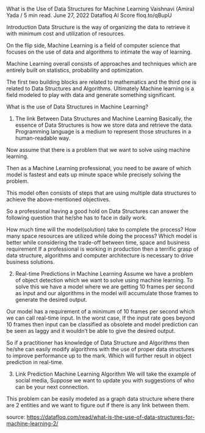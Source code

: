 What is the Use of Data Structures for Machine Learning
Vaishnavi (Amira) Yada / 5 min read.
June 27, 2022
Datafloq AI Score
floq.to/qBupU

Introduction
Data Structure is the way of organizing the data to retrieve it with minimum cost and utilization of resources.

On the flip side, Machine Learning is a field of computer science that focuses on the use of data and algorithms to intimate the way of learning.

Machine Learning overall consists of approaches and techniques which are entirely built on statistics, probability and optimization.

The first two building blocks are related to mathematics and the third one is related to Data Structures and Algorithms. Ultimately Machine learning is a field modeled to play with data and generate something significant.



What is the use of Data Structures in Machine Learning?
1. The link Between Data Structures and Machine Learning
Basically, the essence of Data Structures is how we store data and retrieve the data. Programming language is a medium to represent those structures in a human-readable way.

Now assume that there is a problem that we want to solve using machine learning.

Then as a Machine Learning professional, you need to be aware of which model is fastest and eats up minute space while precisely solving the problem.

This model often consists of steps that are using multiple data structures to achieve the above-mentioned objectives.

So a professional having a good hold on Data Structures can answer the following question that he/she has to face in daily work.

How much time will the model(solution) take to complete the process?
How many space resources are utilized while doing the process?
Which model is better while considering the trade-off between time, space and business requirement
If a professional is working in production then a terrific grasp of data structure, algorithms and computer architecture is necessary to drive business solutions.

2. Real-time Predictions in Machine Learning
Assume we have a problem of object detection which we want to solve using machine learning. To solve this we have a model where we are getting 10 frames per second as input and our algorithms in the model will accumulate those frames to generate the desired output.

Our model has a requirement of a minimum of 10 frames per second which we can call real-time input. In the worst case, If the input rate goes beyond 10 frames then input can be classified as obsolete and model prediction can be seen as laggy and it wouldn’t be able to give the desired output.

So if a practitioner has knowledge of Data Structure and Algorithms then he/she can easily modify algorithms with the use of proper data structures to improve performance up to the mark. Which will further result in object prediction in real-time.

3. Link Prediction Machine Learning Algorithm
We will take the example of social media, Suppose we want to update you with suggestions of who can be your next connection.

This problem can be easily modeled as a graph data structure where there are 2 entities and we want to figure out if there is any link between them.

source: https://datafloq.com/read/what-is-the-use-of-data-structures-for-machine-learning-2/

